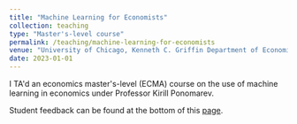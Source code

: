 ```yaml
---
title: "Machine Learning for Economists"
collection: teaching
type: "Master's-level course"
permalink: /teaching/machine-learning-for-economists
venue: "University of Chicago, Kenneth C. Griffin Department of Economics"
date: 2023-01-01
---
```


I TA'd an economics master's-level (ECMA) course on the use of machine learning in economics under Professor Kirill Ponomarev.

Student feedback can be found at the bottom of this [page](/files/Course-Feedback/Machine-Learning-for-Economists-Course-Feedback-2023.pdf).